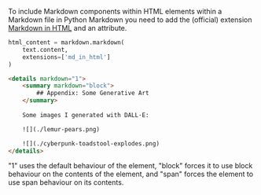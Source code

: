 To include Markdown components within HTML elements within a Markdown file in Python Markdown you need to add the (official) extension [Markdown in HTML](https://python-markdown.github.io/extensions/md_in_html/#markdown-in-html "Permanent link") and an attribute.

```python
html_content = markdown.markdown(
	text.content,
	extensions=['md_in_html']
)
```

```html
<details markdown="1">
    <summary markdown="block">
		## Appendix: Some Generative Art
	</summary>
	
	Some images I generated with DALL·E:

	![](./lemur-pears.png)

	![](./cyberpunk-toadstool-explodes.png)
</details>
```

"1" uses the default behaviour of the element, "block" forces it to use block behaviour on the contents of the element, and "span" forces the element to use span behaviour on its contents.